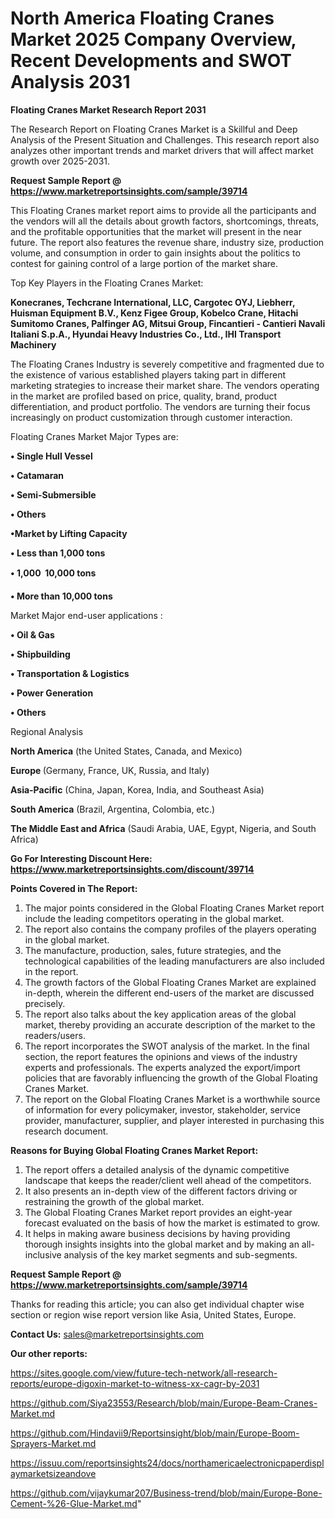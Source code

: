 # North America Floating Cranes Market 2025 Company Overview, Recent Developments and SWOT Analysis 2031

<strong>Floating Cranes Market Research Report 2031</strong>

The Research Report on Floating Cranes Market is a Skillful and Deep Analysis of the Present Situation and Challenges. This research report also analyzes other important trends and market drivers that will affect market growth over 2025-2031.

<strong>Request Sample Report @ <a href=https://www.marketreportsinsights.com/sample/39714>https://www.marketreportsinsights.com/sample/39714</a></strong>

This Floating Cranes market report aims to provide all the participants and the vendors will all the details about growth factors, shortcomings, threats, and the profitable opportunities that the market will present in the near future. The report also features the revenue share, industry size, production volume, and consumption in order to gain insights about the politics to contest for gaining control of a large portion of the market share.

Top Key Players in the Floating Cranes Market:

<strong>Konecranes, Techcrane International, LLC, Cargotec OYJ, Liebherr, Huisman Equipment B.V., Kenz Figee Group, Kobelco Crane, Hitachi Sumitomo Cranes, Palfinger AG, Mitsui Group, Fincantieri - Cantieri Navali Italiani S.p.A., Hyundai Heavy Industries Co., Ltd., IHI Transport Machinery</strong>

The Floating Cranes Industry is severely competitive and fragmented due to the existence of various established players taking part in different marketing strategies to increase their market share. The vendors operating in the market are profiled based on price, quality, brand, product differentiation, and product portfolio. The vendors are turning their focus increasingly on product customization through customer interaction.

Floating Cranes Market Major Types are:

<strong>•  Single Hull Vessel

•  Catamaran

•  Semi-Submersible

•  Others

•Market by Lifting Capacity

•  Less than 1,000 tons

•  1,000  10,000 tons

•  More than 10,000 tons</strong>

Market Major end-user applications :

<strong>•  Oil & Gas

•  Shipbuilding

•  Transportation & Logistics

•  Power Generation

•  Others</strong>

Regional Analysis

</u><strong><b>North America</b></strong> (the United States, Canada, and Mexico)

<strong><b>Europe </b></strong>(Germany, France, UK, Russia, and Italy)

<strong><b>Asia-Pacific</b></strong> (China, Japan, Korea, India, and Southeast Asia)

<strong><b>South America</b></strong> (Brazil, Argentina, Colombia, etc.)

<strong><b>The Middle East and Africa</b></strong> (Saudi Arabia, UAE, Egypt, Nigeria, and South Africa)

<strong>Go For Interesting Discount Here: <a href=https://www.marketreportsinsights.com/discount/39714>https://www.marketreportsinsights.com/discount/39714</a></strong>

<strong>Points Covered in The Report:</strong>
<ol>
  <li>The major points considered in the Global Floating Cranes Market report include the leading competitors operating in the global market.</li>
  <li>The report also contains the company profiles of the players operating in the global market.</li>
  <li>The manufacture, production, sales, future strategies, and the technological capabilities of the leading manufacturers are also included in the report.</li>
  <li>The growth factors of the Global Floating Cranes Market are explained in-depth, wherein the different end-users of the market are discussed precisely.</li>
  <li>The report also talks about the key application areas of the global market, thereby providing an accurate description of the market to the readers/users.</li>
  <li>The report incorporates the SWOT analysis of the market. In the final section, the report features the opinions and views of the industry experts and professionals. The experts analyzed the export/import policies that are favorably influencing the growth of the Global Floating Cranes Market.</li>
  <li>The report on the Global Floating Cranes Market is a worthwhile source of information for every policymaker, investor, stakeholder, service provider, manufacturer, supplier, and player interested in purchasing this research document.</li>
</ol>
<strong>Reasons for Buying Global Floating Cranes Market Report:</strong>

<ol>
  <li>The report offers a detailed analysis of the dynamic competitive landscape that keeps the reader/client well ahead of the competitors.</li>
  <li>It also presents an in-depth view of the different factors driving or restraining the growth of the global market.</li>
  <li>The Global Floating Cranes Market report provides an eight-year forecast evaluated on the basis of how the market is estimated to grow.</li>
  <li>It helps in making aware business decisions by having providing thorough insights insights into the global market and by making an all-inclusive analysis of the key market segments and sub-segments.</li>
</ol>
<strong>Request Sample Report @ <a href=https://www.marketreportsinsights.com/sample/39714>https://www.marketreportsinsights.com/sample/39714</a></strong>


Thanks for reading this article; you can also get individual chapter wise section or region wise report version like Asia, United States, Europe.

<strong>Contact Us:</strong>
sales@marketreportsinsights.com

<strong>Our other reports:</strong>

<a href=https://sites.google.com/view/future-tech-network/all-research-reports/europe-digoxin-market-to-witness-xx-cagr-by-2031>https://sites.google.com/view/future-tech-network/all-research-reports/europe-digoxin-market-to-witness-xx-cagr-by-2031</a>

<a href=https://github.com/Siya23553/Research/blob/main/Europe-Beam-Cranes-Market.md>https://github.com/Siya23553/Research/blob/main/Europe-Beam-Cranes-Market.md</a>

<a href=https://github.com/Hindavii9/Reportsinsight/blob/main/Europe-Boom-Sprayers-Market.md>https://github.com/Hindavii9/Reportsinsight/blob/main/Europe-Boom-Sprayers-Market.md</a>

<a href=https://issuu.com/reportsinsights24/docs/northamericaelectronicpaperdisplaymarketsizeandove>https://issuu.com/reportsinsights24/docs/northamericaelectronicpaperdisplaymarketsizeandove</a>

<a href=https://github.com/vijaykumar207/Business-trend/blob/main/Europe-Bone-Cement-%26-Glue-Market.md>https://github.com/vijaykumar207/Business-trend/blob/main/Europe-Bone-Cement-%26-Glue-Market.md</a>"
